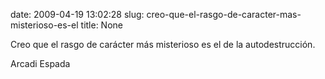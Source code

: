 date: 2009-04-19 13:02:28
slug: creo-que-el-rasgo-de-caracter-mas-misterioso-es-el
title: None

Creo que el rasgo de carácter más misterioso es el de la autodestrucción.

Arcadi Espada

